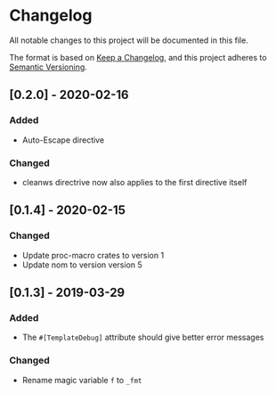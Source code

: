 # Changelog
All notable changes to this project will be documented in this file.

The format is based on [Keep a Changelog](https://keepachangelog.com/en/1.0.0/),
and this project adheres to [Semantic Versioning](https://semver.org/spec/v2.0.0.html).

## [0.2.0] - 2020-02-16
### Added
- Auto-Escape directive

### Changed
- cleanws directrive now also applies to the first directive itself

## [0.1.4] - 2020-02-15
### Changed
- Update proc-macro crates to version 1
- Update nom to version version 5

## [0.1.3] - 2019-03-29
### Added
- The `#[TemplateDebug]` attribute should give better error messages

### Changed
- Rename magic variable `f` to `_fmt`
